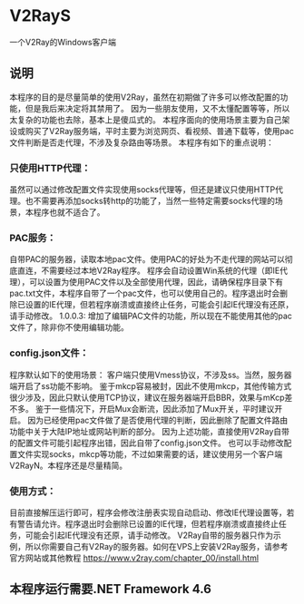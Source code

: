 # V2RayS
一个V2Ray的Windows客户端

## 说明
本程序的目的是尽量简单的使用V2Ray，虽然在初期做了许多可以修改配置的功能，但是我后来决定将其禁用了。
因为一些朋友使用，又不太懂配置等等，所以太复杂的功能也去除，基本上是傻瓜式的。
本程序面向的使用场景主要为自己架设或购买了V2Ray服务端，平时主要为浏览网页、看视频、普通下载等，使用pac文件判断是否走代理，不涉及复杂路由等场景。
本程序有如下的重点说明：
### 只使用HTTP代理：
虽然可以通过修改配置文件实现使用socks代理等，但还是建议只使用HTTP代理。也不需要再添加socks转http的功能了，当然一些特定需要socks代理的场景，本程序也就不适合了。
### PAC服务：
自带PAC的服务器，读取本地pac文件。使用PAC的好处为不走代理的网站可以彻底直连，不需要经过本地V2Ray程序。
程序会自动设置Win系统的代理（即IE代理），可以设置为使用PAC文件以及全部使用代理，因此，请确保程序目录下有pac.txt文件，本程序自带了一个pac文件，也可以使用自己的。程序退出时会删除已设置的IE代理，但若程序崩溃或直接终止任务，可能会引起IE代理没有还原，请手动修改。
1.0.0.3: 增加了编辑PAC文件的功能，所以现在不能使用其他的pac文件了，除非你不使用编辑功能。
### config.json文件：
程序默认如下的使用场景：
客户端只使用Vmess协议，不涉及ss。当然，服务器端开启了ss功能不影响。
鉴于mkcp容易被封，因此不使用mkcp，其他传输方式很少涉及，因此只默认使用TCP协议，建议在服务器端开启BBR，效果与mKcp差不多。
鉴于一些情况下，开启Mux会断流，因此添加了Mux开关，平时建议开启。
因为已经使用pac文件做了是否使用代理的判断，因此删除了配置文件路由功能中关于大陆IP地址或网站判断的部分。
因为上述功能，直接使用V2Ray自带的配置文件可能引起程序出错，因此自带了config.json文件。
也可以手动修改配置文件实现socks，mkcp等功能，不过如果需要的话，建议使用另一个客户端V2RayN。本程序还是尽量精简。

### 使用方式：
目前直接解压运行即可，程序会修改注册表实现自动启动、修改IE代理设置等，若有警告请允许。程序退出时会删除已设置的IE代理，但若程序崩溃或直接终止任务，可能会引起IE代理没有还原，请手动修改。
V2Ray自带的服务器只作为示例，所以你需要自己有V2Ray的服务器。如何在VPS上安装V2Ray服务，请参考官方网站或其他教程
https://www.v2ray.com/chapter_00/install.html

## 本程序运行需要.NET Framework 4.6
